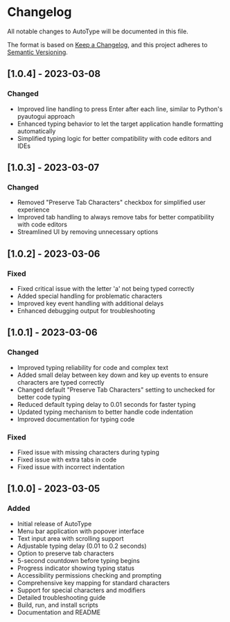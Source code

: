 # Changelog

All notable changes to AutoType will be documented in this file.

The format is based on [Keep a Changelog](https://keepachangelog.com/en/1.0.0/),
and this project adheres to [Semantic Versioning](https://semver.org/spec/v2.0.0.html).

## [1.0.4] - 2023-03-08

### Changed
- Improved line handling to press Enter after each line, similar to Python's pyautogui approach
- Enhanced typing behavior to let the target application handle formatting automatically
- Simplified typing logic for better compatibility with code editors and IDEs

## [1.0.3] - 2023-03-07

### Changed
- Removed "Preserve Tab Characters" checkbox for simplified user experience
- Improved tab handling to always remove tabs for better compatibility with code editors
- Streamlined UI by removing unnecessary options

## [1.0.2] - 2023-03-06

### Fixed
- Fixed critical issue with the letter 'a' not being typed correctly
- Added special handling for problematic characters
- Improved key event handling with additional delays
- Enhanced debugging output for troubleshooting

## [1.0.1] - 2023-03-06

### Changed
- Improved typing reliability for code and complex text
- Added small delay between key down and key up events to ensure characters are typed correctly
- Changed default "Preserve Tab Characters" setting to unchecked for better code typing
- Reduced default typing delay to 0.01 seconds for faster typing
- Updated typing mechanism to better handle code indentation
- Improved documentation for typing code

### Fixed
- Fixed issue with missing characters during typing
- Fixed issue with extra tabs in code
- Fixed issue with incorrect indentation

## [1.0.0] - 2023-03-05

### Added
- Initial release of AutoType
- Menu bar application with popover interface
- Text input area with scrolling support
- Adjustable typing delay (0.01 to 0.2 seconds)
- Option to preserve tab characters
- 5-second countdown before typing begins
- Progress indicator showing typing status
- Accessibility permissions checking and prompting
- Comprehensive key mapping for standard characters
- Support for special characters and modifiers
- Detailed troubleshooting guide
- Build, run, and install scripts
- Documentation and README 